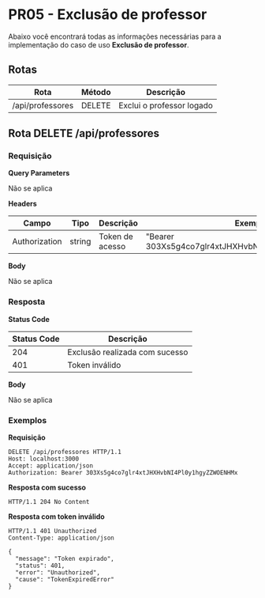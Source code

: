 # PR05 - Exclusão de professor

Abaixo você encontrará todas as informações necessárias para a implementação do caso de uso **Exclusão de professor**.

## Rotas

| Rota             | Método | Descrição                 |
| ---------------- | ------ | ------------------------- |
| /api/professores | DELETE | Exclui o professor logado |

## Rota DELETE /api/professores

### Requisição

**Query Parameters**

Não se aplica

**Headers**

| Campo         | Tipo   | Descrição       | Exemplo                                              |
| ------------- | ------ | --------------- | ---------------------------------------------------- |
| Authorization | string | Token de acesso | "Bearer 303Xs5g4co7glr4xtJHXHvbNI4Pl0y1hgyZZWOENHMx" |

**Body**

Não se aplica

### Resposta

**Status Code**

| Status Code | Descrição                      |
| ----------- | ------------------------------ |
| 204         | Exclusão realizada com sucesso |
| 401         | Token inválido                 |

**Body**

Não se aplica

### Exemplos

**Requisição**

```
DELETE /api/professores HTTP/1.1
Host: localhost:3000
Accept: application/json
Authorization: Bearer 303Xs5g4co7glr4xtJHXHvbNI4Pl0y1hgyZZWOENHMx
```

**Resposta com sucesso**

```
HTTP/1.1 204 No Content
```

**Resposta com token inválido**

```
HTTP/1.1 401 Unauthorized
Content-Type: application/json

{
  "message": "Token expirado",
  "status": 401,
  "error": "Unauthorized",
  "cause": "TokenExpiredError"
}
```

